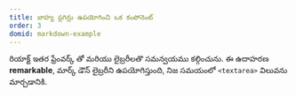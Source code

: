 ```yaml
---
title: బాహ్య ప్లగిన్లు ఉపయోగించి ఒక కంపోనెంట్
order: 3
domid: markdown-example
---
```


రియాక్ట్ ఇతర ఫ్రేంవర్క్ తో మరియు లైబ్రరీలతొ సమన్వయము కల్గించును. ఈ ఉదాహరణ **remarkable**, మార్క్ డౌన్ లైబ్రరీని ఉపయోగిస్తుంది, నిజ సమయంలో `<textarea>` విలువను మార్చడానికి.
